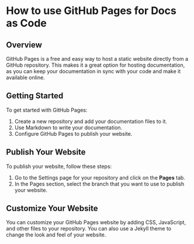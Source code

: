 # How to use GitHub Pages for Docs as Code

## Overview
GitHub Pages is a free and easy way to host a static website directly from a GitHub repository. This makes it a great option for hosting documentation, as you can keep your documentation in sync with your code and make it available online.

## Getting Started

To get started with GitHub Pages:

1. Create a new repository and add your documentation files to it.
2. Use Markdown to write your documentation.
3. Configure GitHub Pages to publish your website.

## Publish Your Website

To publish your website, follow these steps:

1. Go to the Settings page for your repository and click on the **Pages** tab.
2. In the Pages section, select the branch that you want to use to publish your website.

## Customize Your Website
You can customize your GitHub Pages website by adding CSS, JavaScript, and other files to your repository. You can also use a Jekyll theme to change the look and feel of your website.

